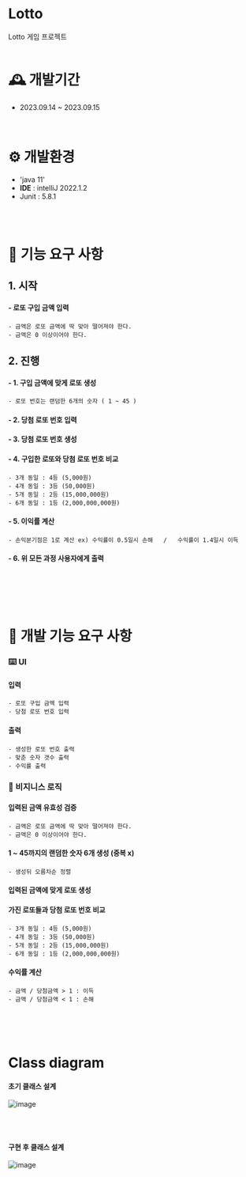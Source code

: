 # Lotto

Lotto 게임 프로젝트
<br>
<br>

# 🕰️ 개발기간
* 2023.09.14 ~ 2023.09.15
<br>


# ⚙️ 개발환경
- 'java 11'
- **IDE** : intelliJ 2022.1.2
- Junit : 5.8.1
  
<br>
<br>

# 📌 기능 요구 사항
## 1. 시작
  #### - 로또 구입 금액 입력
    - 금액은 로또 금액에 딱 맞아 떨어져야 한다.
    - 금액은 0 이상이어야 한다.
## 2. 진행
  #### - 1. 구입 금액에 맞게 로또 생성
    - 로또 번호는 랜덤한 6개의 숫자 ( 1 ~ 45 )
  #### - 2. 당첨 로또 번호 입력
  #### - 3. 당첨 로또 번호 생성
  #### - 4. 구입한 로또와 당첨 로또 번호 비교
    - 3개 동일 : 4등 (5,000원)
    - 4개 동일 : 3등 (50,000원)
    - 5개 동일 : 2등 (15,000,000원)
    - 6개 동일 : 1등 (2,000,000,000원)
  #### - 5. 이익률 계산
    - 손익분기점은 1로 계산 ex) 수익률이 0.5일시 손해   /   수익률이 1.4일시 이득
  #### - 6. 위 모든 과정 사용자에게 출력
<br>
<br>
<br>
<br>

# 📌 개발 기능 요구 사항

### ⌨️ UI
  #### 입력
    - 로또 구입 금액 입력
    - 당첨 로또 번호 입력

  #### 출력
    - 생성한 로또 번호 출력
    - 맞춘 숫자 갯수 출력
    - 수익률 출력
    
### 🧾 비지니스 로직
  #### 입력된 금액 유효성 검증
    - 금액은 로또 금액에 딱 맞아 떨어져야 한다.
    - 금액은 0 이상이어야 한다.
  #### 1 ~ 45까지의 랜덤한 숫자 6개 생성 (중복 x)
    - 생성뒤 오름차순 정렬
  #### 입력된 금액에 맞게 로또 생성
  #### 가진 로또들과 당첨 로또 번호 비교
    - 3개 동일 : 4등 (5,000원)
    - 4개 동일 : 3등 (50,000원)
    - 5개 동일 : 2등 (15,000,000원)
    - 6개 동일 : 1등 (2,000,000,000원)
  #### 수익률 계산
    - 금액 / 당첨금액 > 1 : 이득
    - 금액 / 당첨금액 < 1 : 손해
<br>
<br>
<br>


# Class diagram
  #### 초기 클래스 설계
  ![image](https://github.com/piedra-de-flor/Lotto/assets/101418352/fe23a8b3-df37-4a6a-afa7-2f2083f9db53)

<br>
<br>

  #### 구현 후 클래스 설계
  ![image](https://github.com/piedra-de-flor/Lotto/assets/101418352/f475f1e8-b403-4f37-991f-38efb303fad4)



